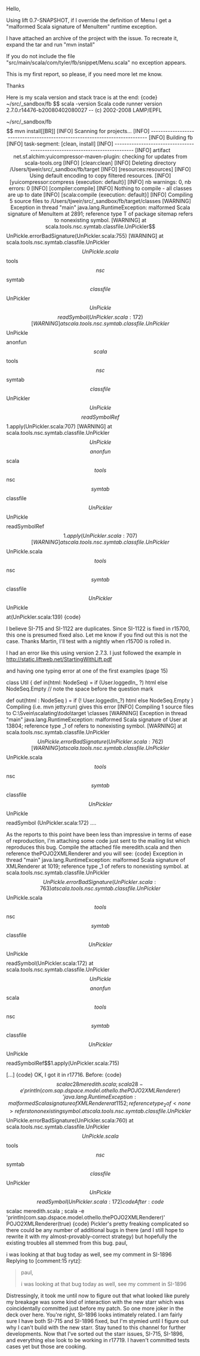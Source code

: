 Hello, 

Using lift 0.7-SNAPSHOT, if I override the definition of Menu I get a "malformed Scala signature of MenuItem" runtime exception.

I have attached an archive of the project with the issue.  To recreate it, expand the tar and run "mvn install"

If you do not include the file "src/main/scala/com/tyler/fb/snippet/Menu.scala"
no exception appears.

This is my first report, so please, if you need more let me know.

Thanks


Here is my scala version and stack trace is at the end:
{code}
~/src/_sandbox/fb
$$ scala -version
Scala code runner version 2.7.0.r14476-b20080402080027 -- (c) 2002-2008 LAMP/EPFL

~/src/_sandbox/fb
$$ mvn install[[BR]]
[INFO] Scanning for projects...
[INFO] ----------------------------------------------------------------------------
[INFO] Building fb
[INFO]    task-segment: [clean, install]
[INFO] ----------------------------------------------------------------------------
[INFO] artifact net.sf.alchim:yuicompressor-maven-plugin: checking for updates from scala-tools.org
[INFO] [clean:clean]
[INFO] Deleting directory /Users/tjweir/src/_sandbox/fb/target
[INFO] [resources:resources]
[INFO] Using default encoding to copy filtered resources.
[INFO] [yuicompressor:compress {execution: default}]
[INFO] nb warnings: 0, nb errors: 0
[INFO] [compiler:compile]
[INFO] Nothing to compile - all classes are up to date
[INFO] [scala:compile {execution: default}]
[INFO] Compiling 5 source files to /Users/tjweir/src/_sandbox/fb/target/classes
[WARNING] Exception in thread "main" java.lang.RuntimeException: malformed Scala signature of MenuItem at 2891; reference type T of package sitemap refers to nonexisting symbol.
[WARNING] 	at scala.tools.nsc.symtab.classfile.UnPickler$$UnPickle.errorBadSignature(UnPickler.scala:755)
[WARNING] 	at scala.tools.nsc.symtab.classfile.UnPickler$$UnPickle.scala$$tools$$nsc$$symtab$$classfile$$UnPickler$$UnPickle$$$$readSymbol(UnPickler.scala:172)
[WARNING] 	at scala.tools.nsc.symtab.classfile.UnPickler$$UnPickle$$$$anonfun$$scala$$tools$$nsc$$symtab$$classfile$$UnPickler$$UnPickle$$$$readSymbolRef$$1.apply(UnPickler.scala:707)
[WARNING] 	at scala.tools.nsc.symtab.classfile.UnPickler$$UnPickle$$$$anonfun$$scala$$tools$$nsc$$symtab$$classfile$$UnPickler$$UnPickle$$$$readSymbolRef$$1.apply(UnPickler.scala:707)
[WARNING] 	at scala.tools.nsc.symtab.classfile.UnPickler$$UnPickle.scala$$tools$$nsc$$symtab$$classfile$$UnPickler$$UnPickle$$$$at(UnPickler.scala:139)
{code}

I believe SI-715 and SI-1122 are duplicates. Since SI-1122 is fixed in r15700, this one is presumed fixed also. Let me know if you find out this is not the case.
Thanks Martin, I'll test with a nightly when r15700 is rolled in.


I had an error like this using version 2.7.3. 
I just followed the example in 
http://static.liftweb.net/StartingWithLift.pdf

and having one typing error at one of the first examples (page 15)

class Util {
 def in(html: NodeSeq) =
   if (User.loggedIn_ ?) html else NodeSeq.Empty // note the space
before the question mark

 def out(html : NodeSeq ) =
   if (! User.loggedIn_?) html else NodeSeq.Empty
}
Compiling (i.e. mvn jetty:run) gives this error 
[INFO] Compiling 1 source files to C:\Svein\scalating\todo\target 
\classes
[WARNING] Exception in thread "main" java.lang.RuntimeException:
malformed Scala signature of User at 13804; reference type _1 of
<none> refers to nonexisting symbol.
[WARNING]       at scala.tools.nsc.symtab.classfile.UnPickler
$$UnPickle.errorBadSignature(UnPickler.scala:762)
[WARNING]       at scala.tools.nsc.symtab.classfile.UnPickler$$UnPickle.scala
$$tools$$nsc$$symtab$$classfile$$UnPickler$$UnPickle$$$$readSymbol
(UnPickler.scala:172)
....



As the reports to this point have been less than impressive in terms of ease of reproduction, I'm attaching some code just sent to the mailing list which reproduces this bug.  Compile the attached file meredith.scala and then reference thePOJO2XMLRenderer and you will see:
{code}
Exception in thread "main" java.lang.RuntimeException: malformed Scala signature of XMLRenderer at 1019; reference type _1 of <none> refers to nonexisting symbol.
	at scala.tools.nsc.symtab.classfile.UnPickler$$UnPickle.errorBadSignature(UnPickler.scala:763)
	at scala.tools.nsc.symtab.classfile.UnPickler$$UnPickle.scala$$tools$$nsc$$symtab$$classfile$$UnPickler$$UnPickle$$$$readSymbol(UnPickler.scala:172)
	at scala.tools.nsc.symtab.classfile.UnPickler$$UnPickle$$$$anonfun$$scala$$tools$$nsc$$symtab$$classfile$$UnPickler$$UnPickle$$$$readSymbolRef$$1.apply(UnPickler.scala:715)

[...]
{code}
OK, I got it in r17716.  Before:
{code}
$$ scalac28 meredith.scala  ; scala28 -e 'println(com.sap.dspace.model.othello.thePOJO2XMLRenderer)'
java.lang.RuntimeException: malformed Scala signature of XMLRenderer at 1152; reference type _2 of <none> refers to nonexisting symbol.
	at scala.tools.nsc.symtab.classfile.UnPickler$$UnPickle.errorBadSignature(UnPickler.scala:760)
	at scala.tools.nsc.symtab.classfile.UnPickler$$UnPickle.scala$$tools$$nsc$$symtab$$classfile$$UnPickler$$UnPickle$$$$readSymbol(UnPickler.scala:172)
{code}
After:
{code}
$$ scalac meredith.scala  ; scala -e 'println(com.sap.dspace.model.othello.thePOJO2XMLRenderer)'
POJO2XMLRenderer(true)
{code}
Pickler's pretty freaking complicated so there could be any number of additional bugs in there (and I still hope to rewrite it with my almost-provably-correct strategy) but hopefully the existing troubles all stemmed from this bug.
paul,

i was looking at that bug today as well, see my comment in SI-1896
Replying to [comment:15 rytz]:
> paul,
> 
> i was looking at that bug today as well, see my comment in SI-1896

Distressingly, it took me until now to figure out that what looked like purely my breakage was some kind of interaction with the new starr which was coincidentally committed just before my patch.  So one more joker in the deck over here.  You're right, SI-1896 looks intimately related.
I am fairly sure I have both SI-715 and SI-1896 fixed, but I'm stymied until I figure out why I can't build with the new starr.  Stay tuned to this channel for further developments.
Now that I've sorted out the starr issues, SI-715, SI-1896, and everything else look to be working in r17719.  I haven't committed tests cases yet but those are cooking.
